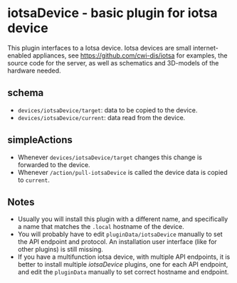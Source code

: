 # iotsaDevice - basic plugin for iotsa device

This plugin interfaces to a Iotsa device. 
Iotsa devices are small internet-enabled appliances, see  <https://github.com/cwi-dis/iotsa> for examples, the source code for the server, as well as schematics and 3D-models of the hardware needed.

## schema
* `devices/iotsaDevice/target`: data to be copied to the device.
* `devices/iotsaDevice/current`: data read from the device.

## simpleActions

* Whenever `devices/iotsaDevice/target` changes this change is forwarded to the device.
* Whenever `/action/pull-iotsaDevice` is called the device data is copied to `current`.

## Notes

- Usually you will install this plugin with a different name, and specifically a name that matches the `.local` hostname of the device.
- You will probably have to edit `pluginData/iotsaDevice` manually to set the API endpoint and protocol. An installation user interface (like for other plugins) is still missing.
- If you have a multifunction iotsa device, with multiple API endpoints, it is better to install multiple _iotsaDevice_ plugins, one for each API endpoint, and edit the `pluginData` manually to set correct hostname and endpoint.